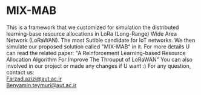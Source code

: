# MIX-MAB

This is a framework that we customized for simulation the distributed learning-base resource allocations in LoRa (Long-Range) Wide Area Network (LoRaWAN). The most Sutible candidate for IoT networks. We then simulate our proposed solution called "MIX-MAB" in it.
For more details U can read the related paper: "A Reinforcement Learning-based Resource Allocation Algorithm For Improve The Throuput of LoRaWAN"
You can also involved in our project or made any changes if U want :)
For any question, contact us: <br />
  Farzad.azizi@aut.ac.ir
<br /> Benyamin.teymuri@aut.ac.ir
